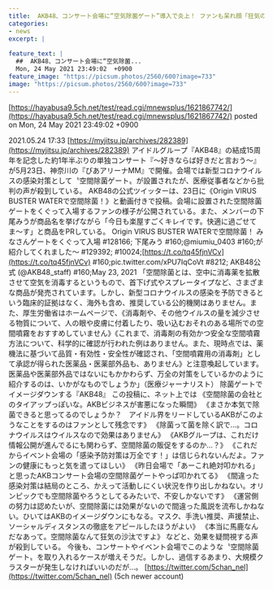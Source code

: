 ```yaml
---
title:  AKB48、コンサート会場に“空気除菌ゲート”導入で炎上！ ファンも呆れ顔「狂気の沙汰」  
categories:
- news
excerpt: |
  
feature_text: |
  ##  AKB48、コンサート会場に“空気除菌...
  Mon, 24 May 2021 23:49:02  +0900
feature_image: "https://picsum.photos/2560/600?image=733"
image: "https://picsum.photos/2560/600?image=733"
---
```


[https://hayabusa9.5ch.net/test/read.cgi/mnewsplus/1621867742/](https://hayabusa9.5ch.net/test/read.cgi/mnewsplus/1621867742/)
posted on Mon, 24 May 2021 23:49:02  +0900

<!--more-->

2021.05.24 17:33 [https://myjitsu.jp/archives/282389](https://myjitsu.jp/archives/282389) アイドルグループ『AKB48』の結成15周年を記念した約1年半ぶりの単独コンサート『〜好きならば好きだと言おう〜』が5月23日、神奈川の『ぴあアリーナMM』で開催。会場では新型コロナウイルスの感染対策として〝空間除菌ゲート〟が設置されたが、医療従事者などから批判の声が殺到している。 AKB48の公式ツイッターは、23日に《Origin VIRUS BUSTER WATERで空間除菌！》と動画付きで投稿。会場に設置された空間除菌ゲートをくぐって入場するファンの様子が公開されている。また、メンバーの下尾みうが商品名を挙げながら「今日も楽屋すごくキレイです。快適に過ごせてま〜す」と商品をPRしている。 Origin VIRUS BUSTER WATERで空間除菌！ みなさんゲートをくぐって入場 #128166; 下尾みう #160;@miumiu_0403 #160;が紹介してくれました〜 #129392; #10024;[https://t.co/tq45fjnVCv](https://t.co/tq45fjnVCv) #160;pic.twitter.com/xPU7IqCoVt #8212; AKB48公式 (@AKB48_staff) #160;May 23, 2021 「空間除菌とは、空中に消毒薬を拡散させて空気を消毒するというもので、首下げ式やスプレータイプなど、さまざまな商品が発売されています。しかし、新型コロナウイルスの感染を予防できるという臨床的証拠はなく、海外も含め、推奨している公的機関はありません。また、厚生労働省はホームページで、《消毒剤や、その他ウイルスの量を減少させる物質について、人の眼や皮膚に付着したり、吸い込むおそれのある場所での空間噴霧をおすすめしていません》《これまで、消毒剤の有効かつ安全な空間噴霧方法について、科学的に確認が行われた例はありません。また、現時点では、薬機法に基づいて品質・有効性・安全性が確認され、「空間噴霧用の消毒剤」として承認が得られた医薬品・医薬部外品も、ありません》と注意喚起しています。医薬品や医薬部外品ではないにもかかわらず、万全の対策をしているかのように紹介するのは、いかがなものでしょうか」（医療ジャーナリスト） 除菌ゲートでイメージダウンする『AKB48』 この投稿に、ネット上では 《空間除菌の会社とのタイアップっぽいな。AKBビジネスが害悪になった瞬間》 《まさか本気で除菌できると思ってるのでしょうか？　アイドル界をリードしているAKBがこのようなことをするのはファンとして残念です》 《除菌って菌を除く訳で…。コロナウイルスはウイルスなので効果はありません》 《AKBグループは、これだけ情報公開が進んでるにも関わらず、空間除菌の販促をするのか…？》 《これだからイベント会場の「感染予防対策は万全です！」は信じられないんだよ。ファンの健康にもっと気を遣ってほしい》 《昨日会場で「あーこれ絶対叩かれる」と思ったAKBコンサート会場の空間除菌ゲートやっぱ叩かれてる》 《間違った感染対策は結局のところ、かえって活動しにくい状況を作り出しかねない。オリンピックでも空間除菌やろうとしてるみたいで、不安しかないです》 《運営側の努力は認めたいが、空間除菌には効果がないので間違った風説を流布しかねない。ひいてはAKBのイメージダウンにもなる。マスク、手洗い推奨、声援禁止、ソーシャルディスタンスの徹底をアピールしたほうがよい》 《本当に馬鹿なんだなあって。空間除菌なんて狂気の沙汰ですよ》 などと、効果を疑問視する声が殺到している。 今後も、コンサートやイベント会場でこのような〝空間除菌ゲート〟を取り入れるケースが増えそうだ。しかし、過信するあまり、大規模クラスターが発生しなければいいのだが…。 [https://twitter.com/5chan_nel](https://twitter.com/5chan_nel) (5ch newer account)
